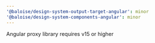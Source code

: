 ```yaml
---
'@baloise/design-system-output-target-angular': minor
'@baloise/design-system-components-angular': minor
---
```


Angular proxy library requires v15 or higher
